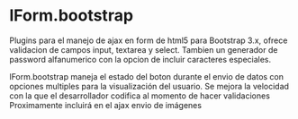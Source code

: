 # lForm.bootstrap

Plugins para el manejo de ajax en form de html5 para Bootstrap 3.x, ofrece validacion de campos input, textarea y select. Tambien un generador de password alfanumerico con la opcion de incluir caracteres especiales.

lForm.bootstrap maneja el estado del boton durante el envio de datos con opciones multiples para la visualización del usuario.
Se mejora la velocidad con la que el desarrollador codifica al momento de hacer validaciones
Proximamente incluirá en el ajax envio de imágenes